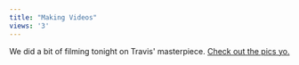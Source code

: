 ```yaml
---
title: "Making Videos"
views: '3'
---
```

<p>We did a bit of filming tonight on Travis' masterpiece.  <a href="https://chrisenns.isa-geek.com/gallery/Making-Movies">Check out the pics yo.</a></p>
